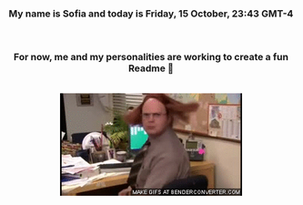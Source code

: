 


<div align="center">
<h3 >My name is Sofia and today is Friday, 15 October, 23:43 GMT-4</h3><br>
<h3 >For now, me and my personalities are working to create a fun Readme 👋
</h3><br>
<img src='img/dwight.gif' alt='working...'/>
</div>
